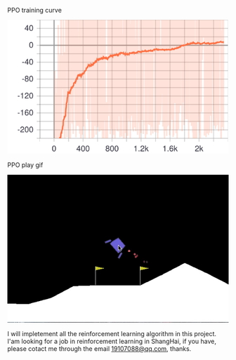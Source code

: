 
PPO training curve

![Alt text](https://github.com/war3gu/gykRL/blob/master/trainning%20curve/PPO.svg)

PPO play gif

![Alt text](https://github.com/war3gu/gykRL/blob/master/play%20video/ppo.gif)

I will impletement all the reinforcement learning algorithm in this project.
I'am looking for a job in reinforcement learning in ShangHai, if you have, please cotact me through the email 19107088@qq.com, thanks.
